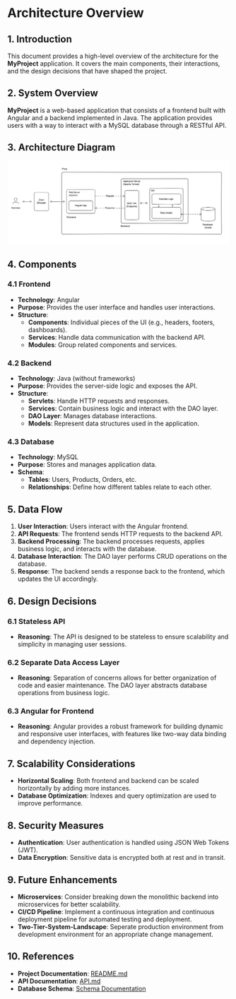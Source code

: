 # Architecture Overview

## 1. Introduction

This document provides a high-level overview of the architecture for the **MyProject** application. It covers the main components, their interactions, and the design decisions that have shaped the project.

## 2. System Overview

**MyProject** is a web-based application that consists of a frontend built with Angular and a backend implemented in Java. The application provides users with a way to interact with a MySQL database through a RESTful API.

## 3. Architecture Diagram

![Architecture Diagram](images/architecture-diagram.png)

## 4. Components

### 4.1 Frontend

- **Technology**: Angular
- **Purpose**: Provides the user interface and handles user interactions.
- **Structure**:
  - **Components**: Individual pieces of the UI (e.g., headers, footers, dashboards).
  - **Services**: Handle data communication with the backend API.
  - **Modules**: Group related components and services.

### 4.2 Backend

- **Technology**: Java (without frameworks)
- **Purpose**: Provides the server-side logic and exposes the API.
- **Structure**:
  - **Servlets**: Handle HTTP requests and responses.
  - **Services**: Contain business logic and interact with the DAO layer.
  - **DAO Layer**: Manages database interactions.
  - **Models**: Represent data structures used in the application.

### 4.3 Database

- **Technology**: MySQL
- **Purpose**: Stores and manages application data.
- **Schema**:
  - **Tables**: Users, Products, Orders, etc.
  - **Relationships**: Define how different tables relate to each other.

## 5. Data Flow

1. **User Interaction**: Users interact with the Angular frontend.
2. **API Requests**: The frontend sends HTTP requests to the backend API.
3. **Backend Processing**: The backend processes requests, applies business logic, and interacts with the database.
4. **Database Interaction**: The DAO layer performs CRUD operations on the database.
5. **Response**: The backend sends a response back to the frontend, which updates the UI accordingly.

## 6. Design Decisions

### 6.1 Stateless API

- **Reasoning**: The API is designed to be stateless to ensure scalability and simplicity in managing user sessions.

### 6.2 Separate Data Access Layer

- **Reasoning**: Separation of concerns allows for better organization of code and easier maintenance. The DAO layer abstracts database operations from business logic.

### 6.3 Angular for Frontend

- **Reasoning**: Angular provides a robust framework for building dynamic and responsive user interfaces, with features like two-way data binding and dependency injection.

## 7. Scalability Considerations

- **Horizontal Scaling**: Both frontend and backend can be scaled horizontally by adding more instances.
- **Database Optimization**: Indexes and query optimization are used to improve performance.

## 8. Security Measures

- **Authentication**: User authentication is handled using JSON Web Tokens (JWT).
- **Data Encryption**: Sensitive data is encrypted both at rest and in transit.

## 9. Future Enhancements

- **Microservices**: Consider breaking down the monolithic backend into microservices for better scalability.
- **CI/CD Pipeline**: Implement a continuous integration and continuous deployment pipeline for automated testing and deployment.
- **Two-Tier-System-Landscape**: Seperate production environment from development environment for an appropriate change management.

## 10. References

- **Project Documentation**: [README.md](../README.md)
- **API Documentation**: [API.md](../docs/API.md)
- **Database Schema**: [Schema Documentation](../docs/DATABASE_SCHEMA.md)
